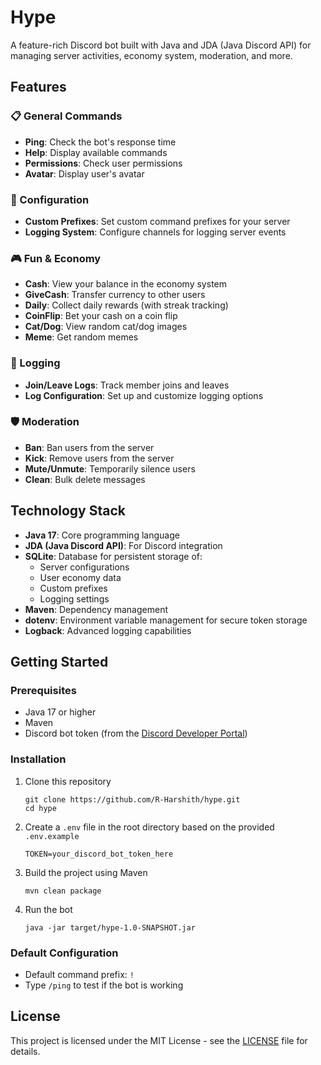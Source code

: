 # Hype

A feature-rich Discord bot built with Java and JDA (Java Discord API) for managing server activities, economy system, moderation, and more.

## Features

### 📋 General Commands
- **Ping**: Check the bot's response time
- **Help**: Display available commands
- **Permissions**: Check user permissions
- **Avatar**: Display user's avatar

### 🔧 Configuration
- **Custom Prefixes**: Set custom command prefixes for your server
- **Logging System**: Configure channels for logging server events

### 🎮 Fun & Economy
- **Cash**: View your balance in the economy system
- **GiveCash**: Transfer currency to other users
- **Daily**: Collect daily rewards (with streak tracking)
- **CoinFlip**: Bet your cash on a coin flip
- **Cat/Dog**: View random cat/dog images
- **Meme**: Get random memes

### 📝 Logging
- **Join/Leave Logs**: Track member joins and leaves
- **Log Configuration**: Set up and customize logging options

### 🛡️ Moderation
- **Ban**: Ban users from the server
- **Kick**: Remove users from the server
- **Mute/Unmute**: Temporarily silence users
- **Clean**: Bulk delete messages

## Technology Stack

- **Java 17**: Core programming language
- **JDA (Java Discord API)**: For Discord integration
- **SQLite**: Database for persistent storage of:
  - Server configurations
  - User economy data
  - Custom prefixes
  - Logging settings
- **Maven**: Dependency management
- **dotenv**: Environment variable management for secure token storage
- **Logback**: Advanced logging capabilities

## Getting Started

### Prerequisites

- Java 17 or higher
- Maven
- Discord bot token (from the [Discord Developer Portal](https://discord.com/developers/applications))

### Installation

1. Clone this repository
   ```
   git clone https://github.com/R-Harshith/hype.git
   cd hype
   ```

2. Create a `.env` file in the root directory based on the provided `.env.example`
   ```
   TOKEN=your_discord_bot_token_here
   ```

3. Build the project using Maven
   ```
   mvn clean package
   ```

4. Run the bot
   ```
   java -jar target/hype-1.0-SNAPSHOT.jar
   ```

### Default Configuration

- Default command prefix: `!`
- Type `/ping` to test if the bot is working

## License

This project is licensed under the MIT License - see the [LICENSE](LICENSE) file for details.
